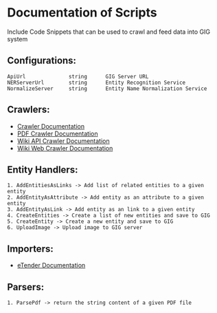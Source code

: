 # Documentation of Scripts
Include Code Snippets that can be used to crawl and feed data into GIG system
## Configurations:
    ApiUrl              string      GIG Server URL 
    NERServerUrl        string      Entity Recognition Service
    NormalizeServer     string      Entity Name Normalization Service
## Crawlers:
* [Crawler Documentation](wikipedia/README.md)
* [PDF Crawler Documentation](../GIG-SDK/pdf_crawler/README.md)
* [Wiki API Crawler Documentation](wikipedia/wiki_api_crawler/README.md)
* [Wiki Web Crawler Documentation](wikipedia/wiki_web_crawler/README.md)
## Entity Handlers:
    1. AddEntitiesAsLinks -> Add list of related entities to a given entity
    2. AddEntityAsAttribute -> Add entity as an attribute to a given entity
    3. AddEntityAsLink -> Add entity as an link to a given entity
    4. CreateEntities -> Create a list of new entities and save to GIG
    5. CreateEntity -> Create a new entity and save to GIG
    6. UploadImage -> Upload image to GIG server

## Importers:
* [eTender Documentation](tenders/etender/README.md)
## Parsers:
    1. ParsePdf -> return the string content of a given PDF file